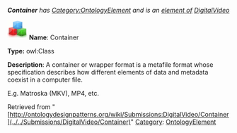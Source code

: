 ___Container__ has [Category:OntologyElement](../../Category/OntologyElement "Category:OntologyElement") and is an [element of](../../Property/ElementOf "Property:ElementOf") [DigitalVideo](../../Submissions/DigitalVideo "Submissions:DigitalVideo")_


  




[![Class](../../images/thumb/2/27/Class.gif/45px-Class.gif)](../../Image/Class.gif "Class")
__Name__: Container 


__Type:__ owl:Class 


__Description__: A container or wrapper format is a metafile format whose specification describes how different elements of data and metadata coexist in a computer file. 


E.g. Matroska (MKV), MP4, etc.





Retrieved from "[http://ontologydesignpatterns.org/wiki/Submissions:DigitalVideo/Container](../../Submissions/DigitalVideo/Container)"
 [Category](http://ontologydesignpatterns.org/wiki/Special:Categories "Special:Categories"): [OntologyElement](../../Category/OntologyElement "Category:OntologyElement")